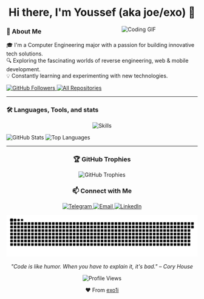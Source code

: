 <h1 align="center">Hi there, I'm Youssef (aka joe/exo) 👋</h1>

<img align="right" src="https://media.giphy.com/media/1yld7nW3oQ2IyRubUm/giphy.gif" alt="Coding GIF" width="200"/>


<div>
  <h3>🚀 About Me</h3>
  <p>
    🎓 I'm a Computer Engineering major with a passion for building innovative tech solutions.<br>
    🔍 Exploring the fascinating worlds of reverse engineering, web & mobile development.<br>
    💡 Constantly learning and experimenting with new technologies.
  </p>
  
  <p>
    <a href="https://github.com/exo1i">
      <img src="https://img.shields.io/github/followers/exo1i?label=Follow&style=social" alt="GitHub Followers"/>
    </a>
    <a href="https://github.com/exo1i?tab=repositories">
      <img src="https://img.shields.io/badge/Repos-View%20All-brightgreen?style=flat" alt="All Repositories"/>
    </a>
  </p>

</div>

---

<div>
  <h3>🛠️ Languages, Tools, and stats</h3>
  
  <p align="center">
    <img src="https://skillicons.dev/icons?i=js,ts,react,html,css,py,cs,azure,arduino,c,cpp,bash,dart,debian,docker,figma,firebase,flutter,git,java,linux,nodejs,postgresql,redis,vscode,github,kotlin,markdown,nextjs,postman,powershell,prisma,tailwind,threejs,vercel,vite&perline=8" alt="Skills" />
  </p>

  <img src="https://github-readme-stats.vercel.app/api?username=exo1i&show_icons=true&theme=dracula&count_private=true&include_all_commits=true" alt="GitHub Stats" width="400"/>
  <img src="https://github-readme-stats.vercel.app/api/top-langs/?username=exo1i&layout=compact&theme=dracula&hide=html,css" alt="Top Languages" width="300"/>
</div>

---

<h3 align="center">🏆 GitHub Trophies</h3>
<p align="center">
  <img src="https://github-profile-trophy.vercel.app/?username=exo1i&theme=dracula&no-frame=true&row=1&column=7" alt="GitHub Trophies" />
</p>

<h3 align="center">📫 Connect with Me</h3>
<p align="center">
  <a href="https://t.me/exo1i" target="_blank">
    <img src="https://img.shields.io/badge/Telegram-2CA5E0?style=for-the-badge&logo=telegram&logoColor=white" alt="Telegram"/>
  </a>
  <a href="mailto:youssefnoser1i@gmail.com" target="_blank">
    <img src="https://img.shields.io/badge/Email-D14836?style=for-the-badge&logo=gmail&logoColor=white" alt="Email"/>
  </a>
  <a href="https://www.linkedin.com/in/youssef-noser-a01034283" target="_blank">
    <img src="https://img.shields.io/badge/LinkedIn-0077B5?style=for-the-badge&logo=linkedin&logoColor=white" alt="LinkedIn"/>
  </a>
</p>

<p align="center">
  <img src="https://raw.githubusercontent.com/exo1i/exo1i/output/snake.svg" alt="Snake animation" />
</p>

<p align="center">
  <i>"Code is like humor. When you have to explain it, it's bad." – Cory House</i>
</p>

<p align="center">
  <img src="https://komarev.com/ghpvc/?username=exo1i&color=blueviolet&style=flat-square&label=Profile+Views" alt="Profile Views"/>
</p>

<p align="center">❤️ From <a href="https://github.com/exo1i">exo1i</a></p>
